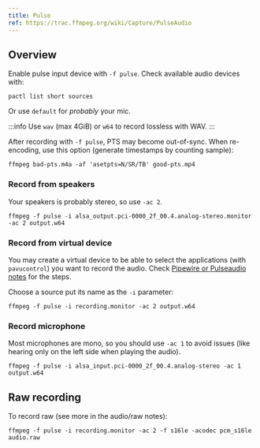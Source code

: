 ```yaml
---
title: Pulse
ref: https://trac.ffmpeg.org/wiki/Capture/PulseAudio
---
```


## Overview

Enable pulse input device with `-f pulse`.
Check available audio devices with:

```shell
pactl list short sources
```

Or use `default` for *probably* your mic.

:::info
Use `wav` (max 4GiB) or `w64` to record lossless with WAV.
:::

After recording with `-f pulse`, PTS may become out-of-sync.
When re-encoding, use this option (generate timestamps by counting sample):

```shell
ffmpeg bad-pts.m4a -af 'asetpts=N/SR/TB' good-pts.mp4
```

### Record from speakers

Your speakers is probably stereo, so use `-ac 2`.

```shell
ffmpeg -f pulse -i alsa_output.pci-0000_2f_00.4.analog-stereo.monitor -ac 2 output.w64
```

### Record from virtual device

You may create a virtual device to be able to select the applications (with `pavucontrol`) you want
to record the audio.
Check [Pipewire or Pulseaudio notes](/tool/linux/audio/pipewire?search=linux+audio) for the steps.

Choose a source put its name as the `-i` parameter:

```shell
ffmpeg -f pulse -i recording.monitor -ac 2 output.w64
```

### Record microphone

Most microphones are mono, so you should use `-ac 1` to avoid issues
(like hearing only on the left side when playing the audio).

```shell
ffmpeg -f pulse -i alsa_input.pci-0000_2f_00.4.analog-stereo -ac 1 output.w64
```

## Raw recording

To record raw (see more in the audio/raw notes):

```shell
ffmpeg -f pulse -i recording.monitor -ac 2 -f s16le -acodec pcm_s16le audio.raw
```
